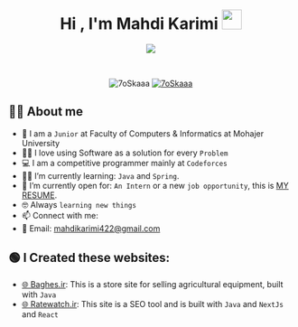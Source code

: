 <h1 align="center">Hi , I'm Mahdi Karimi <img src="https://media.giphy.com/media/hvRJCLFzcasrR4ia7z/giphy.gif" width="35"></h1>
<p align="center">
  <a href="https://github.com/DenverCoder1/readme-typing-svg"><img src="https://readme-typing-svg.herokuapp.com?lines=Computer+Science+Student;Competitive+Programmer;ACPC+2021+Finalist;DS%20|%20Algorithms%20|%20OOP%20;Specialist%20on%20Codeforces;Division%202%20on%20Codechef%20(3%20Stars);6%20Kyu%20on%20Atcoder;Always%20learning%20new%20things&center=true&width=500&height=50"></a>
</p>


<br>

<p align="center"> 
	<img src="https://komarev.com/ghpvc/?username=7oSkaaa&label=Profile%20views&color=0e75b6&style=plastic" alt="7oSkaaa" /> 
	<a href = "https://commits.top/egypt.html" target="_blank">
		<img src="https://enfsgag3ayy6w9q.m.pipedream.net/&style=plastic" alt="7oSkaaa" target="_blank"/> 
	</a>
</p>


## :sassy_man:  About me
- :school: I am a `Junior` at Faculty of Computers & Informatics at Mohajer University
- :technologist: I love using Software as a solution for every `Problem`
- :computer: I am a competitive programmer mainly at `Codeforces`
- :student: I’m currently learning: `Java` and `Spring`.
- :thinking: I’m currently open for: `An Intern` or a new `job opportunity`, this is [MY RESUME](https://drive.google.com/file/d).
- :nerd_face: Always `learning new things`
- 📫 Connect with me:
- 	📧 Email: mahdikarimi422@gmail.com
## 🟢 I Created these websites: 
- [🌐 Baghes.ir](https://baghes.ir/): This is a store site for selling agricultural equipment, built with `Java`
- [🌐 Ratewatch.ir](https://ratewatch.ir/): This site is a SEO tool and is built with `Java` and `NextJs` and `React`
<br>

